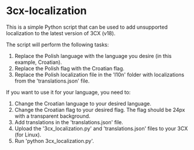 # 3cx-localization

This is a simple Python script that can be used to add unsupported localization to the latest version of 3CX (v18).

The script will perform the following tasks:

1. Replace the Polish language with the language you desire (in this example, Croatian).
2. Replace the Polish flag with the Croatian flag.
3. Replace the Polish localization file in the 'l10n' folder with localizations from the 'translations.json' file.

If you want to use it for your language, you need to:

1. Change the Croatian language to your desired language.
2. Change the Croatian flag to your desired flag. The flag should be 24px with a transparent background.
3. Add translations in the 'translations.json' file.
4. Upload the '3cx_localization.py' and 'translations.json' files to your 3CX (for Linux).
5. Run 'python 3cx_localization.py'.
